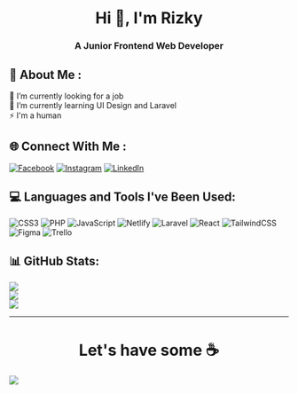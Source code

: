 
<h1 align="center">Hi 👋, I'm Rizky</h1>
<h3 align="center"> A Junior Frontend Web Developer</h3>

## 💫 About Me :
🔭 I’m currently looking for a job<br>
🌱 I’m currently learning UI Design and Laravel<br>
⚡ I'm a human<br>


## 🌐 Connect With Me :
[![Facebook](https://img.shields.io/badge/Facebook-%231877F2.svg?logo=Facebook&logoColor=white)](https://facebook.com/achmad.rizky.5076) [![Instagram](https://img.shields.io/badge/Instagram-%23E4405F.svg?logo=Instagram&logoColor=white)](https://instagram.com/ach_riz) [![LinkedIn](https://img.shields.io/badge/LinkedIn-%230077B5.svg?logo=linkedin&logoColor=white)](https://linkedin.com/in/achmad-rizky-513875200) 

## 💻 Languages and Tools I've Been Used:
![CSS3](https://img.shields.io/badge/css3-%231572B6.svg?style=for-the-badge&logo=css3&logoColor=white) ![PHP](https://img.shields.io/badge/php-%23777BB4.svg?style=for-the-badge&logo=php&logoColor=white) ![JavaScript](https://img.shields.io/badge/javascript-%23323330.svg?style=for-the-badge&logo=javascript&logoColor=%23F7DF1E) ![Netlify](https://img.shields.io/badge/netlify-%23000000.svg?style=for-the-badge&logo=netlify&logoColor=#00C7B7) ![Laravel](https://img.shields.io/badge/laravel-%23FF2D20.svg?style=for-the-badge&logo=laravel&logoColor=white) ![React](https://img.shields.io/badge/react-%2320232a.svg?style=for-the-badge&logo=react&logoColor=%2361DAFB) ![TailwindCSS](https://img.shields.io/badge/tailwindcss-%2338B2AC.svg?style=for-the-badge&logo=tailwind-css&logoColor=white) 	![Figma](https://img.shields.io/badge/figma-%23F24E1E.svg?style=for-the-badge&logo=figma&logoColor=white) ![Trello](https://img.shields.io/badge/Trello-%23026AA7.svg?style=for-the-badge&logo=Trello&logoColor=white)
## 📊 GitHub Stats:
![](https://github-readme-stats.vercel.app/api?username=achrz&theme=default&hide_border=false&include_all_commits=true&count_private=false)<br/>
![](https://github-readme-streak-stats.herokuapp.com/?user=achrz&theme=default&hide_border=false)<br/>
![](https://github-readme-stats.vercel.app/api/top-langs/?username=achrz&theme=default&hide_border=false&include_all_commits=true&count_private=false&layout=compact)

---

<h1 align="center">Let's have some ☕<br></h1>

[![](https://visitcount.itsvg.in/api?id=achrz&icon=0&color=0)](https://visitcount.itsvg.in)



<!-- ProuRM ( https://gprm.itsvg.in ) -->

